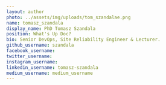 ```yaml
---
layout: author
photo: ../assets/img/uploads/tom_szandalae.png
name: tomasz_szandala
display_name: PhD Tomasz Szandala 
position: What's Up Doc?
bio: Senior DevOps, Site Reliability Engineer & Lecturer.
github_username: szandala
facebook_username:  
twitter_username:  
instagram_username:  
linkedin_username: tomasz-szandala
medium_username: medium_username
---
```

